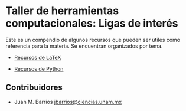 # Taller de herramientas computacionales: Ligas de interés

Este es un compendio de algunos recursos que pueden ser útiles como referencia para la materia. Se encuentran organizados por tema.

- [Recursos de LaTeX](./latex.md)

- [Recursos de Python](./python.md)

## Contribuidores

- Juan M. Barrios <jbarrios@ciencias.unam.mx>